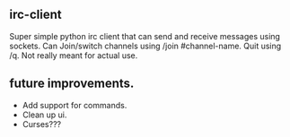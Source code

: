 ## irc-client 
Super simple python irc client that can send and receive messages using sockets. Can Join/switch channels using /join #channel-name. Quit using /q.  Not really meant for actual use. 

## future improvements.
- Add support for commands.
- Clean up ui.
- Curses???
